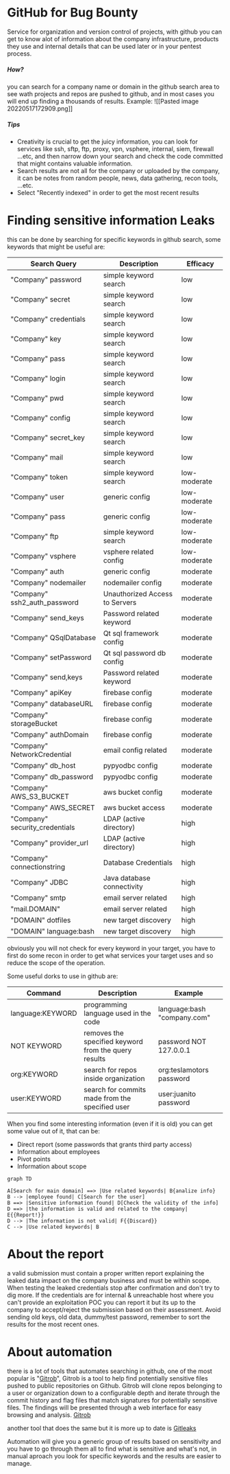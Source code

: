 # GitHub for Bug Bounty
Service for organization and version control of projects, with github you can get to know alot of information about the company infrastructure, products they use and internal details that can be used later or in your pentest process.

##### How?
you can search for a company name or domain in the github search area to see wath projects and repos are pushed to github, and in most cases you will end up finding a thousands of results.
Example:
![[Pasted image 20220517172909.png]]

##### Tips
- Creativity is crucial to get the juicy information, you can look for services like ssh, sftp, ftp, proxy, vpn, vsphere, internal, siem, firewall ...etc, and then narrow down your search and check the code committed that might contains valuable information.
- Search results are not all for the company or uploaded by the company, it can be notes from random people, news, data gathering, recon tools, ...etc.
- Select "Recently indexed" in order to get the most recent results


# Finding sensitive information Leaks
this can be done by searching for specific keywords in github search, some keywords that might be useful are:

| Search Query                   | Description                    | Efficacy     |
| ------------------------------ | ------------------------------ | ------------ |
| "Company" password             | simple keyword search          | low          |
| "Company" secret               | simple keyword search          | low          |
| "Company" credentials          | simple keyword search          | low          |
| "Company" key                  | simple keyword search          | low          |
| "Company" pass                 | simple keyword search          | low          |
| "Company" login                | simple keyword search          | low          |
| "Company" pwd                  | simple keyword search          | low          |
| "Company" config               | simple keyword search          | low          |
| "Company" secret_key           | simple keyword search          | low          |
| "Company" mail                 | simple keyword search          | low          |
| "Company" token                | simple keyword search          | low-moderate |
| "Company" user                 | generic config                 | low-moderate |
| "Company" pass                 | generic config                 | low-moderate |
| "Company" ftp                  | simple keyword search          | low-moderate |
| "Company" vsphere              | vsphere related config         | low-moderate |
| "Company" auth                 | generic config                 | moderate     |
| "Company" nodemailer           | nodemailer config              | moderate     |
| "Company" ssh2_auth_password   | Unauthorized Access to Servers | moderate     |
| "Company" send_keys            | Password related keyword       | moderate     |
| "Company" QSqlDatabase         | Qt sql framework config        | moderate     |
| "Company" setPassword          | Qt sql password db config      | moderate     |
| "Company" send,keys            | Password related keyword       | moderate     |
| "Company" apiKey               | firebase config                | moderate     |
| "Company" databaseURL          | firebase config                | moderate     |
| "Company" storageBucket        | firebase config                | moderate     |
| "Company" authDomain           | firebase config                | moderate     |
| "Company" NetworkCredential    | email config related           | moderate     |
| "Company" db_host              | pypyodbc config                | moderate     |
| "Company" db_password          | pypyodbc config                | moderate     |
| "Company" AWS_S3_BUCKET        | aws bucket config              | moderate     |
| "Company" AWS_SECRET           | aws bucket access              | moderate     |
| "Company" security_credentials | LDAP (active directory)        | high         |
| "Company" provider_url         | LDAP (active directory)        | high         |
| "Company" connectionstring     | Database Credentials           | high         |
| "Company" JDBC                 | Java database connectivity     | high         |
| "Company" smtp                 | email server related           | high         |
| "mail.DOMAIN"                  | email server related           | high         |
| "DOMAIN" dotfiles              | new target discovery           | high         |
| "DOMAIN" language:bash         | new target discovery           | high         |

obviously you will not check for every keyword in your target, you have to first do some recon in order to get what services your target uses and so reduce the scope of the operation.

Some useful dorks to use in github are:

| Command          | Description                                          | Example                                |
| ---------------- | ---------------------------------------------------- | -------------------------------------- |
| language:KEYWORD | programming language used in the code                | language:bash "company.com" |
| NOT KEYWORD      | removes the specified keyword from the query results | password NOT 127.0.0.1                 |
| org:KEYWORD      | search for repos inside organization                 | org:teslamotors password               |
| user:KEYWORD     | search for commits made from the specified user      | user:juanito password                  |


When you find some interesting information (even if it is old) you can get some value out of it, that can be:
* Direct report (some passwords that grants third party access)
* Information about employees
* Pivot points
* Information about scope


```mermaid
graph TD

A[Search for main domain] ==> |Use related keywords| B{analize info}
B --> |employee found| C[Search for the user]
B ==> |Sensitive information found| D[Check the validity of the info] 
D ==> |the information is valid and related to the company| E{{Report!}}
D --> |The information is not valid| F{{Discard}}
C --> |Use related keywords| B
```


# About the report
a valid submission must contain a proper written report explaining the leaked data impact on the company business and must be within scope. When testing the leaked credentials stop after confirmation and don't try to dig more.
If the credentials are for internal & unreachable host where you can't provide an exploitation POC you can report it but its up to the company to accept/reject the submission based on their assessment.
Avoid sending old keys, old data, dummy/test password, remember to sort the results for the most recent ones.


# About automation
there is a lot of tools that automates searching in github, one of the most popular is "[Gitrob](https://github.com/michenriksen/gitrob)", Gitrob is a tool to help find potentially sensitive files pushed to public repositories on Github. Gitrob will clone repos belonging to a user or organization down to a configurable depth and iterate through the commit history and flag files that match signatures for potentially sensitive files. The findings will be presented through a web interface for easy browsing and analysis.
[Gitrob](https://github.com/michenriksen/gitrob)

another tool that does the same but it is more up to date is [Gitleaks](https://github.com/zricethezav/gitleaks)

Automation will give you a generic group of results based on sensitivity and you have to go through them all to find what is sensitive and what's not, in manual aproach you look for specific keywords and the results are easier to manage.